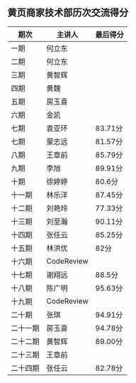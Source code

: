## 黄页商家技术部历次交流得分

期次 | 主讲人 | 最后得分
------|-------|-------
一期 | 何立东 |
二期 | 何立东 |
三期 | 黄智辉 |
四期 | 黄魏 |
五期 | 房玉喜 |
六期 | 金凯  |
七期 | 袁亚环 | 83.71分
七期 | 蒙志远 | 81.57分
八期 | 王章前 | 85.79分
九期 | 李旭 | 89.91分
十期  | 徐婷婷  | 80.6分
十一期 | 林乐洋 | 87.45分
十二期 | 刘艳玲 | 77.33分
十三期 | 刘至瀚 | 90.11分
十四期 | 张任云 | 85.25分
十五期 | 林洪优 | 82分
十六期 | CodeReview |
十七期 | 谢翔远 | 88.5分
十八期 | 陈广明 | 95.63分
十九期 | CodeReview|
二十期 | 张琪   |94.91分
二十一期| 房玉喜 | 94.78分
二十二期| 黄智辉 | 89.00分 
二十三期| 王章前 | 
二十四期| 张任云 | 82.78分
   

   








